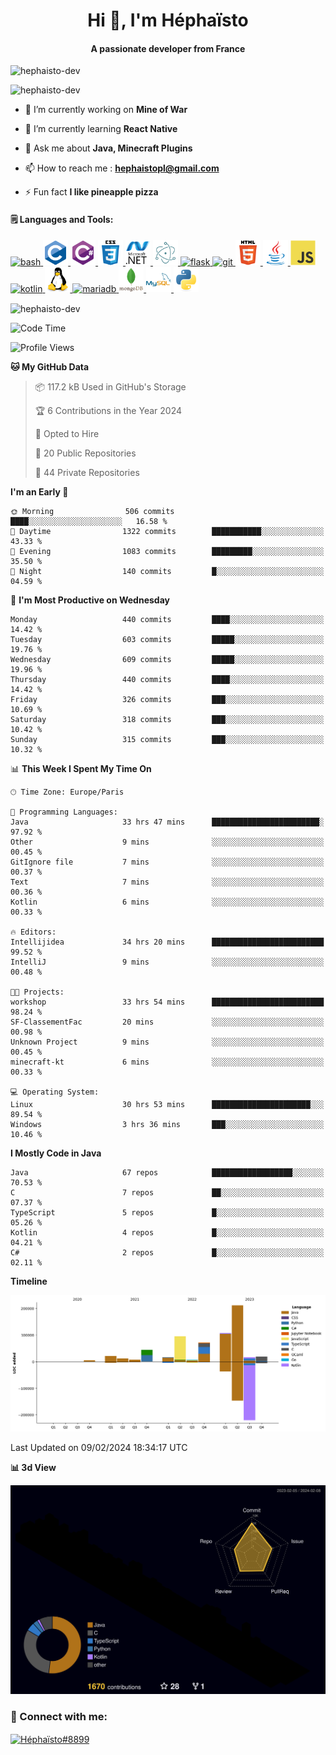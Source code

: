 <h1 align="center">Hi 👋, I'm Héphaïsto</h1>
<h4 align="center">A passionate developer from France</h4>

<p align="left"> <img src="https://komarev.com/ghpvc/?username=hephaisto-dev&label=Profile%20views&color=0e75b6&style=flat" alt="hephaisto-dev" /> </p>

<img src="https://github-profile-trophy.vercel.app/?username=hephaisto-dev&no-bg=true&theme=algolia&no-frame=true&row=1" alt="hephaisto-dev" />

- 🔭 I’m currently working on **Mine of War**

- 🌱 I’m currently learning **React Native**

- 💬 Ask me about **Java, Minecraft Plugins**

- 📫 How to reach me : **hephaistopl@gmail.com**

- ⚡ Fun fact **I like pineapple pizza**

<h4 align="left">🗒️ Languages and Tools:</h4>
<p align="left"> <a href="https://www.gnu.org/software/bash/" target="_blank" rel="noreferrer"> <img src="https://www.vectorlogo.zone/logos/gnu_bash/gnu_bash-icon.svg" alt="bash" width="40" height="40"/> </a> <a href="https://www.cprogramming.com/" target="_blank" rel="noreferrer"> <img src="https://raw.githubusercontent.com/devicons/devicon/master/icons/c/c-original.svg" alt="c" width="40" height="40"/> </a> <a href="https://www.w3schools.com/cs/" target="_blank" rel="noreferrer"> <img src="https://raw.githubusercontent.com/devicons/devicon/master/icons/csharp/csharp-original.svg" alt="csharp" width="40" height="40"/> </a> <a href="https://www.w3schools.com/css/" target="_blank" rel="noreferrer"> <img src="https://raw.githubusercontent.com/devicons/devicon/master/icons/css3/css3-original-wordmark.svg" alt="css3" width="40" height="40"/> </a> <a href="https://dotnet.microsoft.com/" target="_blank" rel="noreferrer"> <img src="https://raw.githubusercontent.com/devicons/devicon/master/icons/dot-net/dot-net-original-wordmark.svg" alt="dotnet" width="40" height="40"/> </a> <a href="https://www.electronjs.org" target="_blank" rel="noreferrer"> <img src="https://raw.githubusercontent.com/devicons/devicon/master/icons/electron/electron-original.svg" alt="electron" width="40" height="40"/> </a> <a href="https://flask.palletsprojects.com/" target="_blank" rel="noreferrer"> <img src="https://www.vectorlogo.zone/logos/pocoo_flask/pocoo_flask-icon.svg" alt="flask" width="40" height="40"/> </a> <a href="https://git-scm.com/" target="_blank" rel="noreferrer"> <img src="https://www.vectorlogo.zone/logos/git-scm/git-scm-icon.svg" alt="git" width="40" height="40"/> </a> <a href="https://www.w3.org/html/" target="_blank" rel="noreferrer"> <img src="https://raw.githubusercontent.com/devicons/devicon/master/icons/html5/html5-original-wordmark.svg" alt="html5" width="40" height="40"/> </a> <a href="https://www.java.com" target="_blank" rel="noreferrer"> <img src="https://raw.githubusercontent.com/devicons/devicon/master/icons/java/java-original.svg" alt="java" width="40" height="40"/> </a> <a href="https://developer.mozilla.org/en-US/docs/Web/JavaScript" target="_blank" rel="noreferrer"> <img src="https://raw.githubusercontent.com/devicons/devicon/master/icons/javascript/javascript-original.svg" alt="javascript" width="40" height="40"/> </a> <a href="https://kotlinlang.org" target="_blank" rel="noreferrer"> <img src="https://www.vectorlogo.zone/logos/kotlinlang/kotlinlang-icon.svg" alt="kotlin" width="40" height="40"/> </a> <a href="https://www.linux.org/" target="_blank" rel="noreferrer"> <img src="https://raw.githubusercontent.com/devicons/devicon/master/icons/linux/linux-original.svg" alt="linux" width="40" height="40"/> </a> <a href="https://mariadb.org/" target="_blank" rel="noreferrer"> <img src="https://www.vectorlogo.zone/logos/mariadb/mariadb-icon.svg" alt="mariadb" width="40" height="40"/> </a> <a href="https://www.mongodb.com/" target="_blank" rel="noreferrer"> <img src="https://raw.githubusercontent.com/devicons/devicon/master/icons/mongodb/mongodb-original-wordmark.svg" alt="mongodb" width="40" height="40"/> </a> <a href="https://www.mysql.com/" target="_blank" rel="noreferrer"> <img src="https://raw.githubusercontent.com/devicons/devicon/master/icons/mysql/mysql-original-wordmark.svg" alt="mysql" width="40" height="40"/> </a> <a href="https://www.python.org" target="_blank" rel="noreferrer"> <img src="https://raw.githubusercontent.com/devicons/devicon/master/icons/python/python-original.svg" alt="python" width="40" height="40"/> </a> </p>


<p><img align="center" src="https://github-readme-streak-stats.herokuapp.com/?user=hephaisto-dev&theme=transparent" alt="hephaisto-dev" /></p>

<!--START_SECTION:waka-->
![Code Time](http://img.shields.io/badge/Code%20Time-549%20hrs%2046%20mins-blue)

![Profile Views](http://img.shields.io/badge/Profile%20Views-0-blue)

**🐱 My GitHub Data** 

> 📦 117.2 kB Used in GitHub's Storage 
 > 
> 🏆 6 Contributions in the Year 2024
 > 
> 💼 Opted to Hire
 > 
> 📜 20 Public Repositories 
 > 
> 🔑 44 Private Repositories 
 > 
**I'm an Early 🐤** 

```text
🌞 Morning                506 commits         ████░░░░░░░░░░░░░░░░░░░░░   16.58 % 
🌆 Daytime                1322 commits        ███████████░░░░░░░░░░░░░░   43.33 % 
🌃 Evening                1083 commits        █████████░░░░░░░░░░░░░░░░   35.50 % 
🌙 Night                  140 commits         █░░░░░░░░░░░░░░░░░░░░░░░░   04.59 % 
```
📅 **I'm Most Productive on Wednesday** 

```text
Monday                   440 commits         ████░░░░░░░░░░░░░░░░░░░░░   14.42 % 
Tuesday                  603 commits         █████░░░░░░░░░░░░░░░░░░░░   19.76 % 
Wednesday                609 commits         █████░░░░░░░░░░░░░░░░░░░░   19.96 % 
Thursday                 440 commits         ████░░░░░░░░░░░░░░░░░░░░░   14.42 % 
Friday                   326 commits         ███░░░░░░░░░░░░░░░░░░░░░░   10.69 % 
Saturday                 318 commits         ███░░░░░░░░░░░░░░░░░░░░░░   10.42 % 
Sunday                   315 commits         ███░░░░░░░░░░░░░░░░░░░░░░   10.32 % 
```


📊 **This Week I Spent My Time On** 

```text
🕑︎ Time Zone: Europe/Paris

💬 Programming Languages: 
Java                     33 hrs 47 mins      ████████████████████████░   97.92 % 
Other                    9 mins              ░░░░░░░░░░░░░░░░░░░░░░░░░   00.45 % 
GitIgnore file           7 mins              ░░░░░░░░░░░░░░░░░░░░░░░░░   00.37 % 
Text                     7 mins              ░░░░░░░░░░░░░░░░░░░░░░░░░   00.36 % 
Kotlin                   6 mins              ░░░░░░░░░░░░░░░░░░░░░░░░░   00.33 % 

🔥 Editors: 
Intellijidea             34 hrs 20 mins      █████████████████████████   99.52 % 
IntelliJ                 9 mins              ░░░░░░░░░░░░░░░░░░░░░░░░░   00.48 % 

🐱‍💻 Projects: 
workshop                 33 hrs 54 mins      █████████████████████████   98.24 % 
SF-ClassementFac         20 mins             ░░░░░░░░░░░░░░░░░░░░░░░░░   00.98 % 
Unknown Project          9 mins              ░░░░░░░░░░░░░░░░░░░░░░░░░   00.45 % 
minecraft-kt             6 mins              ░░░░░░░░░░░░░░░░░░░░░░░░░   00.33 % 

💻 Operating System: 
Linux                    30 hrs 53 mins      ██████████████████████░░░   89.54 % 
Windows                  3 hrs 36 mins       ███░░░░░░░░░░░░░░░░░░░░░░   10.46 % 
```

**I Mostly Code in Java** 

```text
Java                     67 repos            ██████████████████░░░░░░░   70.53 % 
C                        7 repos             ██░░░░░░░░░░░░░░░░░░░░░░░   07.37 % 
TypeScript               5 repos             █░░░░░░░░░░░░░░░░░░░░░░░░   05.26 % 
Kotlin                   4 repos             █░░░░░░░░░░░░░░░░░░░░░░░░   04.21 % 
C#                       2 repos             █░░░░░░░░░░░░░░░░░░░░░░░░   02.11 % 
```



**Timeline**

![Lines of Code chart](https://raw.githubusercontent.com/Hephaisto-dev/Hephaisto-dev/main/assets/bar_graph.png)


 Last Updated on 09/02/2024 18:34:17 UTC
<!--END_SECTION:waka-->
**📊 3d View**

![3d chart](https://github.com/Hephaisto-dev/Hephaisto-dev/blob/main/profile-3d-contrib/profile-night-rainbow.svg)

<h3 align="left">🤝 Connect with me:</h3>
<p align="left">
<a href="https://discord.gg/Héphaïsto#8899" target="blank"><img align="center" src="https://raw.githubusercontent.com/rahuldkjain/github-profile-readme-generator/master/src/images/icons/Social/discord.svg" alt="Héphaïsto#8899" height="30" width="40" /></a>
</p>
